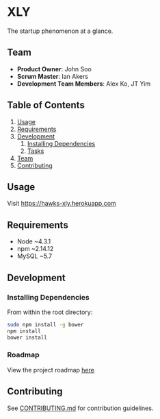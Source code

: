 # XLY

The startup phenomenon at a glance.

## Team

  - __Product Owner__: John Soo
  - __Scrum Master__: Ian Akers
  - __Development Team Members__: Alex Ko, JT Yim

## Table of Contents

1. [Usage](#Usage)
1. [Requirements](#requirements)
1. [Development](#development)
    1. [Installing Dependencies](#installing-dependencies)
    1. [Tasks](#tasks)
1. [Team](#team)
1. [Contributing](#contributing)

## Usage

Visit https://hawks-xly.herokuapp.com

## Requirements

- Node ~4.3.1
- npm ~2.14.12
- MySQL ~5.7

## Development

### Installing Dependencies

From within the root directory:

```sh
sudo npm install -g bower
npm install
bower install
```

### Roadmap

View the project roadmap [here](https://github.com/Nuthinlikeacleanbathroom/nuthinlikeacleanbathroom/issues)


## Contributing

See [CONTRIBUTING.md](CONTRIBUTING.md) for contribution guidelines.
